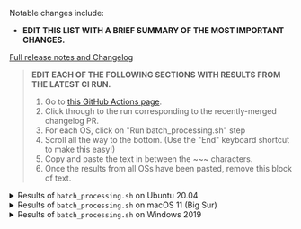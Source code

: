 Notable changes include:
  - **EDIT THIS LIST WITH A BRIEF SUMMARY OF THE MOST IMPORTANT CHANGES.**


[Full release notes and Changelog](https://github.com/spinalcordtoolbox/spinalcordtoolbox/blob/master/CHANGES.md)

> **EDIT EACH OF THE FOLLOWING SECTIONS WITH RESULTS FROM THE LATEST CI RUN.**
> 
> 1. Go to [this GitHub Actions page](https://github.com/spinalcordtoolbox/spinalcordtoolbox/actions/workflows/test-batch-processing.yml?query=branch%3Amaster+event%3Apush).
> 2. Click through to the run corresponding to the recently-merged changelog PR.
> 3. For each OS, click on "Run batch_processing.sh" step
> 4. Scroll all the way to the bottom. (Use the "End" keyboard shortcut to make this easy!)
> 5. Copy and paste the text in between the ~~~ characters.
> 6. Once the results from all OSs have been pasted, remove this block of text.

<details>
<summary>Results of <code>batch_processing.sh</code> on Ubuntu 20.04</summary>

```
~~~
Version:
Ran on:
Duration:
---
t2/csa_c2c3.csv:
t2/csa_pmj.csv:
t2s/csa_gm.csv:
t2s/csa_wm.csv:
mt/mtr_in_wm.csv: 
dmri/fa_in_cst.csv:
dmri/fa_in_cst.csv:
~~~
```
</details>

<details>
<summary>Results of <code>batch_processing.sh</code> on macOS 11 (Big Sur)</summary>

```
~~~
Version:
Ran on:
Duration:
---
t2/csa_c2c3.csv:
t2/csa_pmj.csv:
t2s/csa_gm.csv:
t2s/csa_wm.csv:
mt/mtr_in_wm.csv: 
dmri/fa_in_cst.csv:
dmri/fa_in_cst.csv:
~~~
```
</details>

<details>
<summary>Results of <code>batch_processing.sh</code> on Windows 2019</summary>

```
~~~
Version:
Ran on:
Duration:
---
t2/csa_c2c3.csv:
t2/csa_pmj.csv:
t2s/csa_gm.csv:
t2s/csa_wm.csv:
mt/mtr_in_wm.csv: 
dmri/fa_in_cst.csv:
dmri/fa_in_cst.csv:
~~~
```
</details>